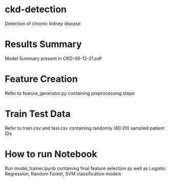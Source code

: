 # ckd-detection
Detection of chronic kidney disease


# Results Summary
Model Summary present in CKD-06-12-21.pdf

# Feature Creation
Refer to feature_generator.py containing preprocessing steps

# Train Test Data
Refer to train.csv and test.csv containing randomly (80:20) sampled patient IDs

# How to run Notebook
Run model_trainer.ipynb containing final feature selection as well as Logistic Regression, Random Forest, SVM classification models



